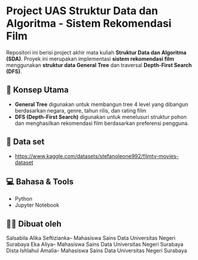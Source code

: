 # Project UAS Struktur Data dan Algoritma - Sistem Rekomendasi Film
Repositori ini berisi project akhir mata kuliah **Struktur Data dan Algoritma (SDA)**. Proyek ini merupakan implementasi **sistem rekomendasi film** menggunakan **struktur data General Tree** dan traversal **Depth-First Search (DFS)**.

## 🧠 Konsep Utama
- **General Tree** digunakan untuk membangun tree 4 level yang dibangun berdasarkan negara, genre, tahun rilis, dan rating film
- **DFS (Depth-First Search)** digunakan untuk menelusuri struktur pohon dan menghasilkan rekomendasi film berdasarkan preferensi pengguna.

## 📁 Data set
- https://www.kaggle.com/datasets/stefanoleone992/filmtv-movies-dataset

## 💻 Bahasa & Tools
- Python
- Jupyter Notebook

## 👩‍💻 Dibuat oleh
Salsabila Alika Seftizianka– Mahasiswa Sains Data Universitas Negeri Surabaya
Eka Aliya– Mahasiswa Sains Data Universitas Negeri Surabaya
Dista Ishlahul Amalia– Mahasiswa Sains Data Universitas Negeri Surabaya
